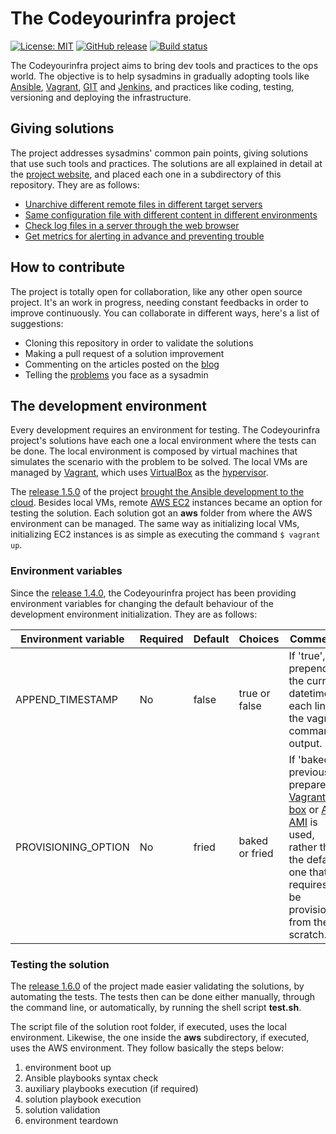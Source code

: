 # The Codeyourinfra project

[![License: MIT](https://img.shields.io/badge/License-MIT-yellow.svg)](https://opensource.org/licenses/MIT) [![GitHub release](https://img.shields.io/github/release/codeyourinfra/codeyourinfra.svg)]() [![Build status](https://travis-ci.org/codeyourinfra/codeyourinfra.svg?branch=master)](https://travis-ci.org/codeyourinfra/codeyourinfra)

The Codeyourinfra project aims to bring dev tools and practices to the ops world. The objective is to help sysadmins in gradually adopting tools like [Ansible](https://www.ansible.com), [Vagrant](https://www.vagrantup.com), [GIT](https://git-scm.com) and [Jenkins](https://jenkins.io), and practices like coding, testing, versioning and deploying the infrastructure.

## Giving solutions

The project addresses sysadmins' common pain points, giving solutions that use such tools and practices. The solutions are all explained in detail at the [project website](http://codeyourinfra.today), and placed each one in a subdirectory of this repository. They are as follows:

* [Unarchive different remote files in different target servers](https://github.com/codeyourinfra/codeyourinfra/tree/master/unarchive_from_url_param)
* [Same configuration file with different content in different environments](https://github.com/codeyourinfra/codeyourinfra/tree/master/same_cfgfile_diff_content)
* [Check log files in a server through the web browser](https://github.com/codeyourinfra/codeyourinfra/tree/master/check_server_log_files)
* [Get metrics for alerting in advance and preventing trouble](https://github.com/codeyourinfra/codeyourinfra/tree/master/get_metrics_for_alerting)

## How to contribute

The project is totally open for collaboration, like any other open source project. It's an work in progress, needing constant feedbacks in order to improve continuously. You can collaborate in different ways, here's a list of suggestions:

* Cloning this repository in order to validate the solutions
* Making a pull request of a solution improvement
* Commenting on the articles posted on the [blog](http://codeyourinfra.today/blog)
* Telling the [problems](http://codeyourinfra.today/your-problem) you face as a sysadmin

## The development environment

Every development requires an environment for testing. The Codeyourinfra project's solutions have each one a local environment where the tests can be done. The local environment is composed by virtual machines that simulates the scenario with the problem to be solved. The local VMs are managed by [Vagrant](https://www.vagrantup.com), which uses [VirtualBox](https://www.virtualbox.org/) as the [hypervisor](https://en.wikipedia.org/wiki/Hypervisor).

The [release 1.5.0](https://github.com/codeyourinfra/codeyourinfra/releases/tag/1.5.0) of the project [brought the Ansible development to the cloud](http://codeyourinfra.today/bringing-the-ansible-development-to-the-cloud). Besides local VMs, remote [AWS EC2](https://aws.amazon.com/ec2) instances became an option for testing the solution. Each solution got an **aws** folder from where the AWS environment can be managed. The same way as initializing local VMs, initializing EC2 instances is as simple as executing the command `$ vagrant up`.

### Environment variables

Since the [release 1.4.0](https://github.com/codeyourinfra/codeyourinfra/releases/tag/1.4.0), the Codeyourinfra project has been providing environment variables for changing the default behaviour of the development environment initialization. They are as follows:

Environment variable | Required | Default | Choices | Comments
-------------------- | -------- | ------- | ------- | --------
APPEND_TIMESTAMP | No | false | true or false | If 'true', prepend the current datetime in each line of the vagrant command output.
PROVISIONING_OPTION | No | fried | baked or fried | If 'baked', a previously prepared [Vagrant box](https://www.vagrantup.com/docs/boxes.html) or [AWS AMI](https://docs.aws.amazon.com/AWSEC2/latest/UserGuide/AMIs.html) is used, rather than the default one that requires to be provisioned from the scratch.

### Testing the solution

The [release 1.6.0](https://github.com/codeyourinfra/codeyourinfra/releases/tag/1.6.0) of the project made easier validating the solutions, by automating the tests. The tests then can be done either manually, through the command line, or automatically, by running the shell script **test.sh**.

The script file of the solution root folder, if executed, uses the local environment. Likewise, the one inside the **aws** subdirectory, if executed, uses the AWS environment. They follow basically the steps below:

1. environment boot up
2. Ansible playbooks syntax check
3. auxiliary playbooks execution (if required)
4. solution playbook execution
5. solution validation
6. environment teardown
